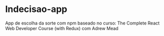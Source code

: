 # Indecisao-app
App de escolha da sorte com npm baseado no curso: The Complete React Web Developer Course (with Redux) com Adrew Mead

